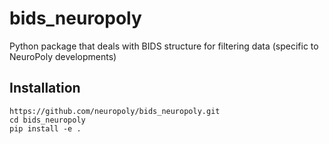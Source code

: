 # bids_neuropoly
Python package that deals with BIDS structure for filtering data (specific to NeuroPoly developments)

## Installation
~~~
https://github.com/neuropoly/bids_neuropoly.git
cd bids_neuropoly
pip install -e .
~~~
